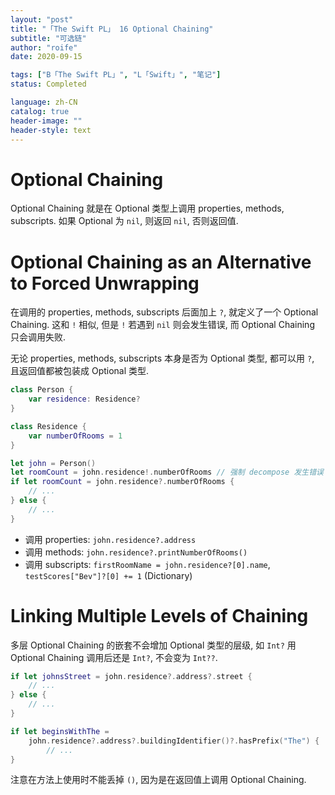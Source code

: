 ```yaml
---
layout: "post"
title: "「The Swift PL」 16 Optional Chaining"
subtitle: "可选链"
author: "roife"
date: 2020-09-15

tags: ["B「The Swift PL」", "L「Swift」", "笔记"]
status: Completed

language: zh-CN
catalog: true
header-image: ""
header-style: text
---
```


# Optional Chaining

Optional Chaining 就是在 Optional 类型上调用 properties, methods, subscripts. 如果 Optional 为 `nil`, 则返回 `nil`, 否则返回值.

# Optional Chaining as an Alternative to Forced Unwrapping

在调用的 properties, methods, subscripts 后面加上 `?`, 就定义了一个 Optional Chaining. 这和 `!` 相似, 但是 `!` 若遇到 `nil` 则会发生错误, 而 Optional Chaining 只会调用失败.

无论 properties, methods, subscripts 本身是否为 Optional 类型, 都可以用 `?`, 且返回值都被包装成 Optional 类型.

```swift
class Person {
    var residence: Residence?
}

class Residence {
    var numberOfRooms = 1
}

let john = Person()
let roomCount = john.residence!.numberOfRooms // 强制 decompose 发生错误
if let roomCount = john.residence?.numberOfRooms {
    // ...
} else {
    // ...
}
```

- 调用 properties: `john.residence?.address`
- 调用 methods: `john.residence?.printNumberOfRooms()`
- 调用 subscripts: `firstRoomName = john.residence?[0].name`, `testScores["Bev"]?[0] += 1` (Dictionary)

# Linking Multiple Levels of Chaining

多层 Optional Chaining 的嵌套不会增加 Optional 类型的层级, 如 `Int?` 用 Optional Chaining 调用后还是 `Int?`, 不会变为 `Int??`.

```swift
if let johnsStreet = john.residence?.address?.street {
    // ...
} else {
    // ...
}
```

```swift
if let beginsWithThe =
    john.residence?.address?.buildingIdentifier()?.hasPrefix("The") {
        // ...
}
```

注意在方法上使用时不能丢掉 `()`, 因为是在返回值上调用 Optional Chaining.
